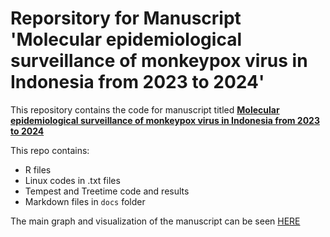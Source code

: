 # Reporsitory for Manuscript 'Molecular epidemiological surveillance of monkeypox virus in Indonesia from 2023 to 2024'

This repository contains the code for manuscript titled **[Molecular epidemiological surveillance of monkeypox virus in Indonesia from 2023 to 2024](https://doi.org/10.1017/s0950268825100253)**

This repo contains:
* R files
* Linux codes in .txt files
* Tempest and Treetime code and results
* Markdown files in `docs` folder

The main graph and visualization of the manuscript can be seen [HERE](https://dhihram.github.io/Indo_mpx_manuscript1/)



